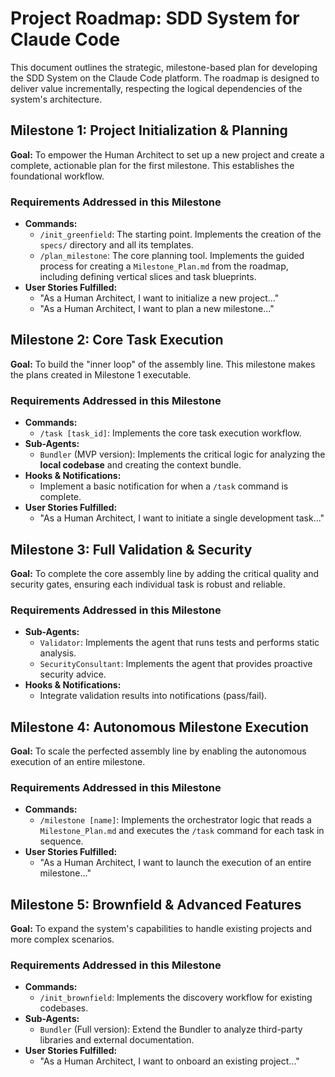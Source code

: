 # Project Roadmap: SDD System for Claude Code

This document outlines the strategic, milestone-based plan for developing the SDD System on the Claude Code platform. The roadmap is designed to deliver value incrementally, respecting the logical dependencies of the system's architecture.

## Milestone 1: Project Initialization & Planning

**Goal:** To empower the Human Architect to set up a new project and create a complete, actionable plan for the first milestone. This establishes the foundational workflow.

### Requirements Addressed in this Milestone

- **Commands:**
  - `/init_greenfield`: The starting point. Implements the creation of the `specs/` directory and all its templates.
  - `/plan_milestone`: The core planning tool. Implements the guided process for creating a `Milestone_Plan.md` from the roadmap, including defining vertical slices and task blueprints.
- **User Stories Fulfilled:**
  - "As a Human Architect, I want to initialize a new project..."
  - "As a Human Architect, I want to plan a new milestone..."

## Milestone 2: Core Task Execution

**Goal:** To build the "inner loop" of the assembly line. This milestone makes the plans created in Milestone 1 executable.

### Requirements Addressed in this Milestone

- **Commands:**
  - `/task [task_id]`: Implements the core task execution workflow.
- **Sub-Agents:**
  - `Bundler` (MVP version): Implements the critical logic for analyzing the **local codebase** and creating the context bundle.
- **Hooks & Notifications:**
  - Implement a basic notification for when a `/task` command is complete.
- **User Stories Fulfilled:**
  - "As a Human Architect, I want to initiate a single development task..."

## Milestone 3: Full Validation & Security

**Goal:** To complete the core assembly line by adding the critical quality and security gates, ensuring each individual task is robust and reliable.

### Requirements Addressed in this Milestone

- **Sub-Agents:**
  - `Validator`: Implements the agent that runs tests and performs static analysis.
  - `SecurityConsultant`: Implements the agent that provides proactive security advice.
- **Hooks & Notifications:**
  - Integrate validation results into notifications (pass/fail).

## Milestone 4: Autonomous Milestone Execution

**Goal:** To scale the perfected assembly line by enabling the autonomous execution of an entire milestone.

### Requirements Addressed in this Milestone

- **Commands:**
  - `/milestone [name]`: Implements the orchestrator logic that reads a `Milestone_Plan.md` and executes the `/task` command for each task in sequence.
- **User Stories Fulfilled:**
  - "As a Human Architect, I want to launch the execution of an entire milestone..."

## Milestone 5: Brownfield & Advanced Features

**Goal:** To expand the system's capabilities to handle existing projects and more complex scenarios.

### Requirements Addressed in this Milestone

- **Commands:**
  - `/init_brownfield`: Implements the discovery workflow for existing codebases.
- **Sub-Agents:**
  - `Bundler` (Full version): Extend the Bundler to analyze third-party libraries and external documentation.
- **User Stories Fulfilled:**
  - "As a Human Architect, I want to onboard an existing project..."
